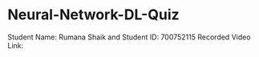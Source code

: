 # Neural-Network-DL-Quiz

Student Name: Rumana Shaik and Student ID: 700752115
Recorded Video Link: 
